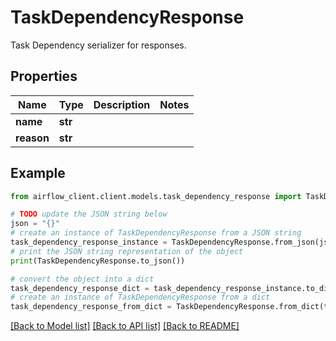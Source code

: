 # TaskDependencyResponse

Task Dependency serializer for responses.

## Properties

Name | Type | Description | Notes
------------ | ------------- | ------------- | -------------
**name** | **str** |  | 
**reason** | **str** |  | 

## Example

```python
from airflow_client.client.models.task_dependency_response import TaskDependencyResponse

# TODO update the JSON string below
json = "{}"
# create an instance of TaskDependencyResponse from a JSON string
task_dependency_response_instance = TaskDependencyResponse.from_json(json)
# print the JSON string representation of the object
print(TaskDependencyResponse.to_json())

# convert the object into a dict
task_dependency_response_dict = task_dependency_response_instance.to_dict()
# create an instance of TaskDependencyResponse from a dict
task_dependency_response_from_dict = TaskDependencyResponse.from_dict(task_dependency_response_dict)
```
[[Back to Model list]](../README.md#documentation-for-models) [[Back to API list]](../README.md#documentation-for-api-endpoints) [[Back to README]](../README.md)


